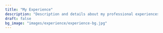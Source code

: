 ```yaml
---
title: "My Experience"
description: "Description and details about my professional experiences."
draft: false
bg_image: "images/experience/experience-bg.jpg"
---
```

